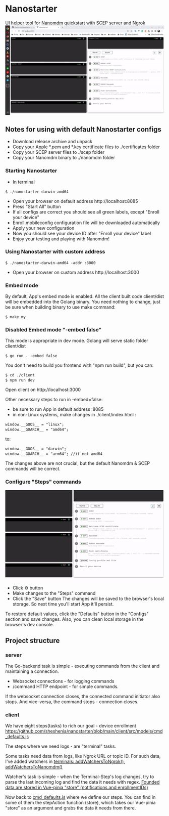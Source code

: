 # Nanostarter
UI helper tool for [Nanomdm](https://github.com/micromdm/nanomdm) quickstart with SCEP server and Ngrok
![gif](nanostarter.gif)

## Notes for using with default Nanostarter configs
* Download release archive and unpack
* Copy your Apple *.pem and *.key certificate files to ./certificates folder
* Copy your SCEP server files to ./scep folder
* Copy your Nanomdm binary to ./nanomdm folder

### Starting Nanostarter
* In terminal
```
$ ./nanostarter-darwin-amd64
```
* Open your browser on default address http://localhost:8085
* Press "Start All" button
* If all configs are correct you should see all green labels, except "Enroll your device"
* Enroll.mobileconfig configuration file will be downloaded automatically
* Apply your new configuration
* Now you should see your device ID after "Enroll your device" label
* Enjoy your testing and playing with Nanomdm!

### Using Nanostarter with custom address
```
$ ./nanostarter-darwin-amd64 -addr :3000
```
* Open your browser on custom address http://localhost:3000

### Embed mode
By default, App's embed mode is enabled. All the client built code client/dist will be embedded
into the Golang binary.
You need nothing to change, just be sure when building binary to use make command:
```
$ make my
```

### Disabled Embed mode "-embed false"
This mode is appropriate in dev mode. Golang will serve static folder client/dist
```
$ go run . -embed false
```
You don't need to build you frontend with "npm run build", but you can:
```
$ cd ./client
$ npm run dev
```
Open client on http://localhost:3000

Other necessary steps to run in -embed=false:
* be sure to run App in default address :8085
* in non-Linux systems, make changes in ./client/index.html :
```
window.__GOOS__ = "linux";
window.__GOARCH__ = "amd64";
```
to:
```
window.__GOOS__ = "darwin";
window.__GOARCH__ = "arm64"; //if not amd64
```
The changes above are not crucial, but the default Nanomdm & SCEP commands will be correct.

### Configure "Steps" commands
<p align="center">
  <img src="change_configs.gif">
</p>

* Click ⚙ button
* Make changes to the "Steps" command
* Click the "Save" button
  The changes will be saved to the browser's local storage.
  So next time you'll start App it'll persist.

To restore default values, click the "Defaults" button in the "Configs" section and save changes.
Also, you can clean local storage in the browser's dev console.

## Project structure
### server
The Go-backend task is simple - executing commands from the client and maintaining a connection.
* Websocket connections - for logging commands
* /command HTTP endpoint - for simple commands.
  
If the websocket connection closes, the connected command initiator also stops.
And vice-versa, the command stops - connection closes.

### client
We have eight steps(tasks) to rich our goal - device enrollment https://github.com/sheshenia/nanostarter/blob/main/client/src/models/cmd_defaults.js

The steps where we need logs - are "terminal" tasks.

Some tasks need data from logs, like Ngrok URL or topic ID.
For such data, I've added watchers in
[terminals: addWatchersToNgrok(), addWatchersToNanomdm()](https://github.com/sheshenia/nanostarter/blob/main/client/src/components/Terminal.vue)

Watcher's task is simple - when the Terminal-Step's log changes, try to parse the last incoming log and find the data it needs with regex.
[Founded data are stored in Vue-pinia "store" (notifications and enrollmentIDs)](https://github.com/sheshenia/nanostarter/blob/main/client/src/stores/commands.js)

Now back to [cmd_defaults.js](https://github.com/sheshenia/nanostarter/blob/main/client/src/models/cmd_defaults.js) where we define our steps. You can find in some of them the stepAction function (store), which takes our Vue-pinia "store" as an argument and grabs the data it needs from there.